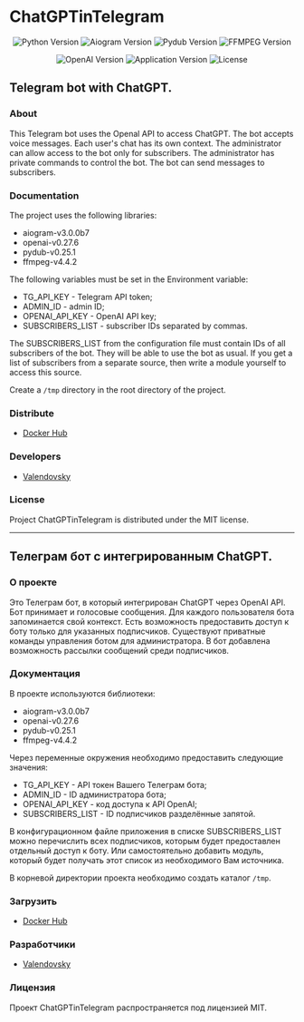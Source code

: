 # ChatGPTinTelegram

<p align="center">
   <img src="https://img.shields.io/badge/Python-3.9-blue" alt="Python Version">
   <img src="https://img.shields.io/badge/Aiogram-3.0.0b7-green" alt="Aiogram Version">
   <img src="https://img.shields.io/badge/Pydub-0.25.1-660099" alt="Pydub Version">
   <img src="https://img.shields.io/badge/Ffmpeg-4.4.2-3399cc" alt="FFMPEG Version">
</p>
<p align="center">
   <img src="https://img.shields.io/badge/OpenAI-0.27.6-ff69b4" alt="OpenAI Version">
   <img src="https://img.shields.io/badge/version-2.0-yellow" alt="Application Version">
   <img src="https://img.shields.io/badge/license-MIT-red" alt="License">
</p>

## Telegram bot with ChatGPT.

### About
This Telegram bot uses the Openal API to access ChatGPT.
The bot accepts voice messages.
Each user's chat has its own context.
The administrator can allow access to the bot only for subscribers.
The administrator has private commands to control the bot.
The bot can send messages to subscribers.

### Documentation
The project uses the following libraries:
 - aiogram-v3.0.0b7
 - openai-v0.27.6
 - pydub-v0.25.1
 - ffmpeg-v4.4.2

The following variables must be set in the Environment variable:
 - TG_API_KEY - Telegram API token;
 - ADMIN_ID - admin ID;
 - OPENAI_API_KEY - OpenAI API key;
 - SUBSCRIBERS_LIST - subscriber IDs separated by commas.

The SUBSCRIBERS_LIST from the configuration file must contain IDs of all subscribers of the bot.
They will be able to use the bot as usual.
If you get a list of subscribers from a separate source, then write a module yourself to access this source.

Create a `/tmp` directory in the root directory of the project.

### Distribute
- [Docker Hub](https://hub.docker.com/r/valendovsky/chatgpt-in-telegram)

### Developers
- [Valendovsky](https://github.com/valendovsky)

### License
Project ChatGPTinTelegram is distributed under the MIT license.

---

## Телеграм бот с интегрированным ChatGPT.

### О проекте
Это Телеграм бот, в который интегрирован ChatGPT через OpenAI API.
Бот принимает и голосовые сообщения.
Для каждого пользователя бота запоминается свой контекст.
Есть возможность предоставить доступ к боту только для указанных подписчиков.
Существуют приватные команды управления ботом для администратора.
В бот добавлена возможность рассылки сообщений среди подписчиков.

### Документация
В проекте используются библиотеки:
 - aiogram-v3.0.0b7
 - openai-v0.27.6
 - pydub-v0.25.1
 - ffmpeg-v4.4.2

Через переменные окружения необходимо предоставить следующие значения:
 - TG_API_KEY - API токен Вашего Телеграм бота;
 - ADMIN_ID - ID администратора бота;
 - OPENAI_API_KEY - код доступа к API OpenAI;
 - SUBSCRIBERS_LIST - ID подписчиков разделённые запятой.

В конфигурационном файле приложения в списке SUBSCRIBERS_LIST можно перечислить всех подписчиков, которым будет предоставлен отдельный доступ к боту.
Или самостоятельно добавить модуль, который будет получать этот список из необходимого Вам источника.

В корневой директории проекта необходимо создать каталог `/tmp`.

### Загрузить
- [Docker Hub](https://hub.docker.com/r/valendovsky/chatgpt-in-telegram)

### Разработчики
- [Valendovsky](https://github.com/valendovsky)

### Лицензия
Проект ChatGPTinTelegram распространяется под лицензией MIT.
